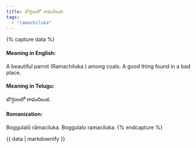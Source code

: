 ```yaml
---
title: బొగ్గులలో రామచిలుక.
tags:
  - "ramachiluka"
---
```


{% capture data %}
#### Meaning in English:
A beautiful parrot (Ramachiluka ) among coals.
A good thing found in a bad place.

#### Meaning in Telugu:
బొగ్గులలో రామచిలుక.

#### Romanization:
Boggulalō rāmaciluka.
Boggulalo ramaciluka.
{% endcapture %}

{{ data | markdownify }}

